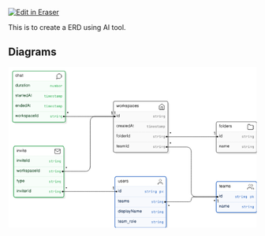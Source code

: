 <p><a target="_blank" href="https://app.eraser.io/workspace/uFDqUm1RSpHS0Jahm0FI" id="edit-in-eraser-github-link"><img alt="Edit in Eraser" src="https://firebasestorage.googleapis.com/v0/b/second-petal-295822.appspot.com/o/images%2Fgithub%2FOpen%20in%20Eraser.svg?alt=media&amp;token=968381c8-a7e7-472a-8ed6-4a6626da5501"></a></p>

This is to create a ERD using AI tool.


<!-- eraser-additional-content -->
## Diagrams
<!-- eraser-additional-files -->
<a href="/README-entity-relationship-1.eraserdiagram" data-element-id="iloHQ9Lv5YeWcmc5ewZML"><img src="/.eraser/uFDqUm1RSpHS0Jahm0FI___kqVEipG3vWa25zrYNsF3MzLHV9o1___---diagram----cd670a5f8a44bac0ed53fd3ed87139fd.png" alt="" data-element-id="iloHQ9Lv5YeWcmc5ewZML" /></a>
<!-- end-eraser-additional-files -->
<!-- end-eraser-additional-content -->
<!--- Eraser file: https://app.eraser.io/workspace/uFDqUm1RSpHS0Jahm0FI --->